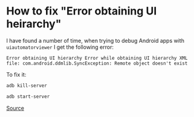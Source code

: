 # How to fix "Error obtaining UI heirarchy"

I have found a number of time, when trying to debug Android apps with `uiautomatorviewer` I get the following error:

`Error obtaining UI hierarchy Error while obtaining UI hierarchy XML file: com.android.ddmlib.SyncException: Remote object doesn't exist`

To fix it:

```bash
adb kill-server

adb start-server
```

[Source](https://stackoverflow.com/questions/40214342/error-obtaining-ui-hierarchy-error-while-obtaining-ui-hierarchy-xml-file-com-an)